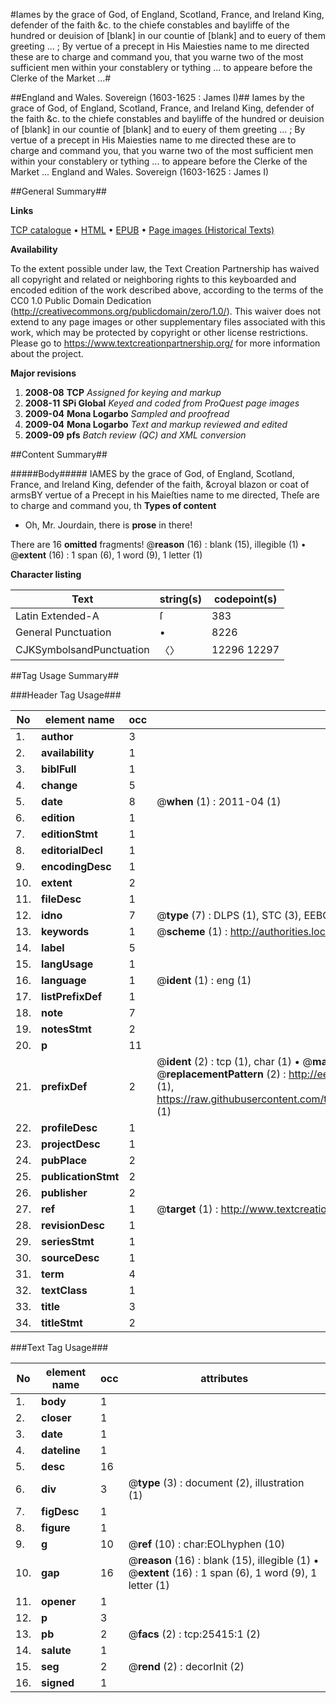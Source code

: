 #Iames by the grace of God, of England, Scotland, France, and Ireland King, defender of the faith &c. to the chiefe constables and bayliffe of the hundred or deuision of [blank] in our countie of [blank] and to euery of them greeting ... ; By vertue of a precept in His Maiesties name to me directed these are to charge and command you, that you warne two of the most sufficient men within your constablery or tything ... to appeare before the Clerke of the Market ...#

##England and Wales. Sovereign (1603-1625 : James I)##
Iames by the grace of God, of England, Scotland, France, and Ireland King, defender of the faith &c. to the chiefe constables and bayliffe of the hundred or deuision of [blank] in our countie of [blank] and to euery of them greeting ... ; By vertue of a precept in His Maiesties name to me directed these are to charge and command you, that you warne two of the most sufficient men within your constablery or tything ... to appeare before the Clerke of the Market ...
England and Wales. Sovereign (1603-1625 : James I)

##General Summary##

**Links**

[TCP catalogue](http://www.ota.ox.ac.uk/tcp/)  • 
[HTML](http://tei.it.ox.ac.uk/tcp/Texts-HTML/free/A22/A22181.html)  • 
[EPUB](http://tei.it.ox.ac.uk/tcp/Texts-EPUB/free/A22/A22181.epub) • 
[Page images (Historical Texts)](https://historicaltexts.jisc.ac.uk/eebo-22342690e)

**Availability**

To the extent possible under law, the Text Creation Partnership has waived all copyright and related or neighboring rights to this keyboarded and encoded edition of the work described above, according to the terms of the CC0 1.0 Public Domain Dedication (http://creativecommons.org/publicdomain/zero/1.0/). This waiver does not extend to any page images or other supplementary files associated with this work, which may be protected by copyright or other license restrictions. Please go to https://www.textcreationpartnership.org/ for more information about the project.

**Major revisions**

1. __2008-08__ __TCP__ *Assigned for keying and markup*
1. __2008-11__ __SPi Global__ *Keyed and coded from ProQuest page images*
1. __2009-04__ __Mona Logarbo__ *Sampled and proofread*
1. __2009-04__ __Mona Logarbo__ *Text and markup reviewed and edited*
1. __2009-09__ __pfs__ *Batch review (QC) and XML conversion*

##Content Summary##

#####Body#####
IAMES by the grace of God, of England, Scotland, France, and Ireland King, defender of the faith, &croyal blazon or coat of armsBY vertue of a Precept in his Maieſties name to me directed, Theſe are to charge and command you, th
**Types of content**

  * Oh, Mr. Jourdain, there is **prose** in there!

There are 16 **omitted** fragments! 
 @__reason__ (16) : blank (15), illegible (1)  •  @__extent__ (16) : 1 span (6), 1 word (9), 1 letter (1)

**Character listing**


|Text|string(s)|codepoint(s)|
|---|---|---|
|Latin Extended-A|ſ|383|
|General Punctuation|•|8226|
|CJKSymbolsandPunctuation|〈〉|12296 12297|

##Tag Usage Summary##

###Header Tag Usage###

|No|element name|occ|attributes|
|---|---|---|---|
|1.|__author__|3||
|2.|__availability__|1||
|3.|__biblFull__|1||
|4.|__change__|5||
|5.|__date__|8| @__when__ (1) : 2011-04 (1)|
|6.|__edition__|1||
|7.|__editionStmt__|1||
|8.|__editorialDecl__|1||
|9.|__encodingDesc__|1||
|10.|__extent__|2||
|11.|__fileDesc__|1||
|12.|__idno__|7| @__type__ (7) : DLPS (1), STC (3), EEBO-CITATION (1), OCLC (1), VID (1)|
|13.|__keywords__|1| @__scheme__ (1) : http://authorities.loc.gov/ (1)|
|14.|__label__|5||
|15.|__langUsage__|1||
|16.|__language__|1| @__ident__ (1) : eng (1)|
|17.|__listPrefixDef__|1||
|18.|__note__|7||
|19.|__notesStmt__|2||
|20.|__p__|11||
|21.|__prefixDef__|2| @__ident__ (2) : tcp (1), char (1)  •  @__matchPattern__ (2) : ([0-9\-]+):([0-9IVX]+) (1), (.+) (1)  •  @__replacementPattern__ (2) : http://eebo.chadwyck.com/downloadtiff?vid=$1&page=$2 (1), https://raw.githubusercontent.com/textcreationpartnership/Texts/master/tcpchars.xml#$1 (1)|
|22.|__profileDesc__|1||
|23.|__projectDesc__|1||
|24.|__pubPlace__|2||
|25.|__publicationStmt__|2||
|26.|__publisher__|2||
|27.|__ref__|1| @__target__ (1) : http://www.textcreationpartnership.org/docs/. (1)|
|28.|__revisionDesc__|1||
|29.|__seriesStmt__|1||
|30.|__sourceDesc__|1||
|31.|__term__|4||
|32.|__textClass__|1||
|33.|__title__|3||
|34.|__titleStmt__|2||


###Text Tag Usage###

|No|element name|occ|attributes|
|---|---|---|---|
|1.|__body__|1||
|2.|__closer__|1||
|3.|__date__|1||
|4.|__dateline__|1||
|5.|__desc__|16||
|6.|__div__|3| @__type__ (3) : document (2), illustration (1)|
|7.|__figDesc__|1||
|8.|__figure__|1||
|9.|__g__|10| @__ref__ (10) : char:EOLhyphen (10)|
|10.|__gap__|16| @__reason__ (16) : blank (15), illegible (1)  •  @__extent__ (16) : 1 span (6), 1 word (9), 1 letter (1)|
|11.|__opener__|1||
|12.|__p__|3||
|13.|__pb__|2| @__facs__ (2) : tcp:25415:1 (2)|
|14.|__salute__|1||
|15.|__seg__|2| @__rend__ (2) : decorInit (2)|
|16.|__signed__|1||
